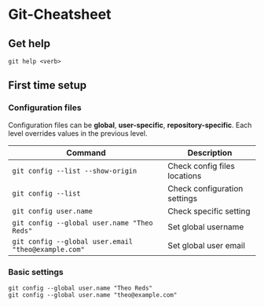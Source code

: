 # Git-Cheatsheet
## Get help
`git help <verb>`

## First time setup
### Configuration files
Configuration files can be **global**, **user-specific**, **repository-specific**. Each level overrides values in the previous level. 

Command|Description
-------|-----------
`git config --list --show-origin`|Check config files locations
`git config --list`|Check configuration settings
`git config user.name`|Check specific setting
`git config --global user.name "Theo Reds"`|Set global username
`git config --global user.email "theo@example.com"`|Set global user email

### Basic settings
```
git config --global user.name "Theo Reds"
git config --global user.name "theo@example.com"
```
